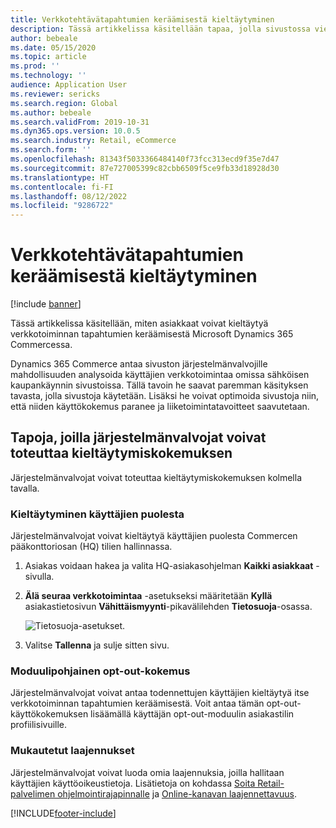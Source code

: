 ```yaml
---
title: Verkkotehtävätapahtumien keräämisestä kieltäytyminen
description: Tässä artikkelissa käsitellään tapaa, jolla sivustossa vierailijat voivat kieltäytyä verkkotoiminnan tapahtumien keräämisestä Microsoft Dynamics 365 Commercessa.
author: bebeale
ms.date: 05/15/2020
ms.topic: article
ms.prod: ''
ms.technology: ''
audience: Application User
ms.reviewer: sericks
ms.search.region: Global
ms.author: bebeale
ms.search.validFrom: 2019-10-31
ms.dyn365.ops.version: 10.0.5
ms.search.industry: Retail, eCommerce
ms.search.form: ''
ms.openlocfilehash: 81343f5033366484140f73fcc313ecd9f35e7d47
ms.sourcegitcommit: 87e727005399c82cbb6509f5ce9fb33d18928d30
ms.translationtype: HT
ms.contentlocale: fi-FI
ms.lasthandoff: 08/12/2022
ms.locfileid: "9286722"
---
```

# <a name="opt-out-of-web-activity-event-collection"></a>Verkkotehtävätapahtumien keräämisestä kieltäytyminen
[!include [banner](includes/banner.md)]

Tässä artikkelissa käsitellään, miten asiakkaat voivat kieltäytyä verkkotoiminnan tapahtumien keräämisestä Microsoft Dynamics 365 Commercessa.

Dynamics 365 Commerce antaa sivuston järjestelmänvalvojille mahdollisuuden analysoida käyttäjien verkkotoimintaa omissa sähköisen kaupankäynnin sivustoissa. Tällä tavoin he saavat paremman käsityksen tavasta, jolla sivustoja käytetään. Lisäksi he voivat optimoida sivustoja niin, että niiden käyttökokemus paranee ja liiketoimintatavoitteet saavutetaan.


## <a name="ways-for-administrators-to-implement-an-opt-out-experience"></a>Tapoja, joilla järjestelmänvalvojat voivat toteuttaa kieltäytymiskokemuksen

Järjestelmänvalvojat voivat toteuttaa kieltäytymiskokemuksen kolmella tavalla.

### <a name="opt-out-on-behalf-of-users"></a>Kieltäytyminen käyttäjien puolesta

Järjestelmänvalvojat voivat kieltäytyä käyttäjien puolesta Commercen pääkonttoriosan (HQ) tilien hallinnassa.

1. Asiakas voidaan hakea ja valita HQ-asiakasohjelman **Kaikki asiakkaat** -sivulla.
1. **Älä seuraa verkkotoimintaa** -asetukseksi määritetään **Kyllä** asiakastietosivun **Vähittäismyynti**-pikavälilehden **Tietosuoja**-osassa.

    ![Tietosuoja-asetukset.](media/Disablepersonalizationpart2.png)

1. Valitse **Tallenna** ja sulje sitten sivu.

### <a name="module-based-opt-out-experience"></a>Moduulipohjainen opt-out-kokemus

Järjestelmänvalvojat voivat antaa todennettujen käyttäjien kieltäytyä itse verkkotoiminnan tapahtumien keräämisestä. Voit antaa tämän opt-out-käyttökokemuksen lisäämällä käyttäjän opt-out-moduulin asiakastilin profiilisivuille.

### <a name="custom-extensions"></a>Mukautetut laajennukset

Järjestelmänvalvojat voivat luoda omia laajennuksia, joilla hallitaan käyttäjien käyttöoikeustietoja. Lisätietoja on kohdassa [Soita Retail-palvelimen ohjelmointirajapinnalle](e-commerce-extensibility/call-retail-server-apis.md) ja [Online-kanavan laajennettavuus](e-commerce-extensibility/overview.md).


[!INCLUDE[footer-include](../includes/footer-banner.md)]

